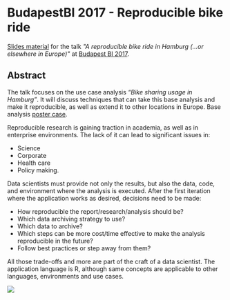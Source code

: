 # BudapestBI 2017 - Reproducible bike ride 

[Slides material](https://github.com/CarlesCG/budapest-bi-2017-reproducible-bike-ride/raw/master/BudapestBI2017_Reproducible_Bike_Ride_CarlesCG.pdf) for the talk *"A reproducible bike ride in Hamburg (…or elsewhere in Europe)"* at [Budapest BI 2017](http://budapestbiforum.hu/2017/en/).

## Abstract
The talk focuses on the use case analysis *“Bike sharing usage in Hamburg”*. It will discuss techniques that can take this base analysis and make it reproducible, as well as extend it to other locations in Europe. Base analysis [poster case](https://www.user2017.brussels/uploads/Kruse_poster-session.pdf).

Reproducible research is gaining traction in academia, as well as in enterprise environments. The lack of it can lead to significant issues in:  

   + Science  
   + Corporate
   + Health care
   + Policy making. 
   
Data scientists must provide not only the results, but also the data, code, and environment where the analysis is executed. After the first iteration where the application works as desired, decisions need to be made:  

   + How reproducible the report/research/analysis should be?  
   + Which data archiving strategy to use? 
   + Which data to archive? 
   + Which steps can be more cost/time effective to make the analysis reproducible in the future?
   + Follow best practices or step away from them? 
   
All those trade-offs and more are part of the craft of a data scientist. The application language is R, although same concepts are applicable to other languages, environments and use cases.

![](https://github.com/kruse-alex/bike_sharing/blob/master/bike_usage_HH.png) 